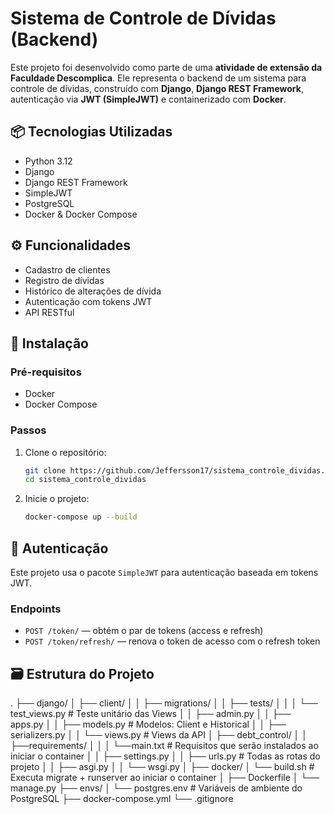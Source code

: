 # Sistema de Controle de Dívidas (Backend)

Este projeto foi desenvolvido como parte de uma **atividade de extensão da Faculdade Descomplica**. Ele representa o backend de um sistema para controle de dívidas, construído com **Django**, **Django REST Framework**, autenticação via **JWT (SimpleJWT)** e containerizado com **Docker**.

## 📦 Tecnologias Utilizadas

- Python 3.12
- Django
- Django REST Framework
- SimpleJWT
- PostgreSQL
- Docker & Docker Compose

## ⚙️ Funcionalidades

- Cadastro de clientes
- Registro de dívidas
- Histórico de alterações de dívida
- Autenticação com tokens JWT
- API RESTful

## 🚀 Instalação

### Pré-requisitos

- Docker
- Docker Compose

### Passos

1. Clone o repositório:
   ```bash
   git clone https://github.com/Jeffersson17/sistema_controle_dividas.git
   cd sistema_controle_dividas

2. Inicie o projeto:
    ```bash
    docker-compose up --build

## 🔐 Autenticação

Este projeto usa o pacote `SimpleJWT` para autenticação baseada em tokens JWT.

### Endpoints

- `POST /token/` — obtém o par de tokens (access e refresh)
- `POST /token/refresh/` — renova o token de acesso com o refresh token

## 🗃️ Estrutura do Projeto

.
├── django/
│   ├── client/
│   │   ├── migrations/
│   │   ├── tests/
│   │   │   └── test_views.py # Teste unitário das Views
│   │   ├── admin.py
│   │   ├── apps.py
│   │   ├── models.py # Modelos: Client e Historical
│   │   ├── serializers.py
│   │   └── views.py # Views da API
│   ├── debt_control/
│   │   ├──requirements/
│   │   │    └──main.txt # Requisitos que serão instalados ao iniciar o container
│   │   ├── settings.py
│   │   ├── urls.py # Todas as rotas do projeto
│   │   ├── asgi.py
│   │   └── wsgi.py
│   ├── docker/
│       └── build.sh # Executa migrate + runserver ao iniciar o container
│   ├── Dockerfile
│   └── manage.py
├── envs/
│   └── postgres.env # Variáveis de ambiente do PostgreSQL
├── docker-compose.yml
└── .gitignore

